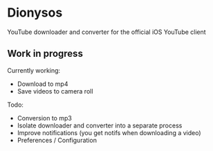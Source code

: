 # Dionysos

YouTube downloader and converter for the official iOS YouTube client  

## Work in progress  

Currently working:
- Download to mp4
- Save videos to camera roll

Todo:  
- Conversion to mp3  
- Isolate downloader and converter into a separate process
- Improve notifications (you get notifs when downloading a video)
- Preferences / Configuration
